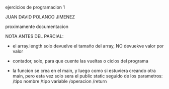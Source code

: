 ejercicios de programacion 1

JUAN DAVID POLANCO JIMENEZ

proximamente documentacion


NOTA ANTES DEL PARCIAL:

- el array.length solo devuelve el tamaño del array, NO devuekve valor por valor

- contador, solo, para que cuente las vueltas o ciclos del programa

- la funcion se crea en el main, y luego como si estuviera creando otra main, pero esta vez solo sera el public static seguido de los parametros:
    /tipo nombre
    /tipo variable
    /operacion
    /return